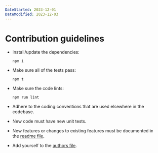 ```yaml
---
DateStarted: 2023-12-01
DateModified: 2023-12-03
---
```

# Contribution guidelines

* Install/update the dependencies:
  ```
  npm i
  ```

* Make sure all of the tests pass:
  ```
  npm t
  ```

* Make sure the code lints:
  ```
  npm run lint
  ```

* Adhere to the coding conventions
  that are used elsewhere in the codebase.

* New code must have new unit tests.

* New features
  or changes to existing features
  must be documented in the [readme file](React-Projects/react-tutorial/node_modules/hoopy/README.md).

* Add yourself to the [authors file](AUTHORS).

